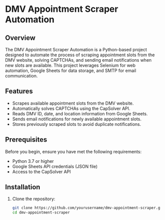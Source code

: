 # DMV Appointment Scraper Automation

## Overview
The DMV Appointment Scraper Automation is a Python-based project designed to automate the process of scraping appointment slots from the DMV website, solving CAPTCHAs, and sending email notifications when new slots are available. This project leverages Selenium for web automation, Google Sheets for data storage, and SMTP for email communication.

## Features
- Scrapes available appointment slots from the DMV website.
- Automatically solves CAPTCHAs using the CapSolver API.
- Reads DMV ID, date, and location information from Google Sheets.
- Sends email notifications for newly available appointment slots.
- Stores previously scraped slots to avoid duplicate notifications.

## Prerequisites
Before you begin, ensure you have met the following requirements:
- Python 3.7 or higher
- Google Sheets API credentials (JSON file)
- Access to the CapSolver API

## Installation
1. Clone the repository:
   ```bash
   git clone https://github.com/yourusername/dmv-appointment-scraper.git
   cd dmv-appointment-scraper
